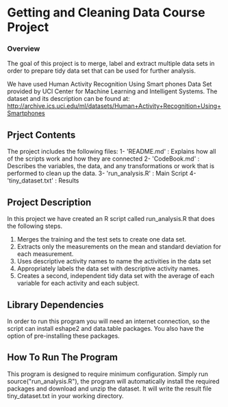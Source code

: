 # Getting and Cleaning Data Course Project

### Overview
The goal of this project is to merge, label and extract multiple data sets in order to prepare tidy data set that can be used for further analysis. 

We have used Human Activity Recognition Using Smart phones Data Set provided by UCI Center for Machine Learning and Intelligent Systems. The dataset and its description can be found at: http://archive.ics.uci.edu/ml/datasets/Human+Activity+Recognition+Using+Smartphones
 
## Prject Contents 
The project includes the following files:
1- 'README.md' : Explains how all of the scripts work and how they are connected
2- 'CodeBook.md' : Describes the variables, the data, and any transformations or work that is performed to clean up the data.
3- 'run_analysis.R' : Main Script
4- 'tiny_dataset.txt' : Results


## Project Description

In this project we have created an R script called run_analysis.R that does the following steps.

1. Merges the training and the test sets to create one data set.
2. Extracts only the measurements on the mean and standard deviation for each measurement.
3. Uses descriptive activity names to name the activities in the data set
4. Appropriately labels the data set with descriptive activity names.
5. Creates a second, independent tidy data set with the average of each variable for each activity and each subject.

## Library Dependencies
In order to run this program you will need an internet connection, so the script can install eshape2 and data.table packages. You also have the option of pre-installing these packages.

## How To Run The Program

This program is designed to require minimum configuration. Simply run source("run_analysis.R"), the program will automatically install the required packages and download and unzip the dataset. It will write the result file tiny_dataset.txt in your working directory.
